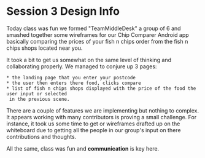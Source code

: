 
# Session 3 Design Info

Today class was fun we formed "TeamMiddleDesk" a group of 6 and smashed together some 
wireframes for our Chip Comparer Android app basically comparing the prices of your 
fish n chips order from the fish n chips shops located near you.

It took a bit to get us somewhat on the same level of thinking and collaborating properly. 
We managed to conjure up 3 pages:

    * the landing page that you enter your postcode
    * the user then enters there food, clicks compare
    * list of fish n chips shops displayed with the price of the food the user input or selected
     in the previous scene.

There are a couple of features we are implementing but nothing to complex. It appears working 
with many contributors is proving a small challenge. For instance, it took us some time to get
or wireframes drafted up on the whiteboard due to getting all the people in our group's input 
on there contributions and thoughts.

All the same, class was fun and **communication** is key here.

